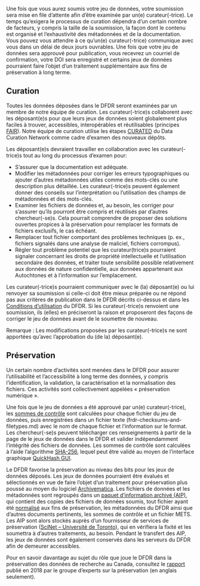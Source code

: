 Une fois que vous aurez soumis votre jeu de données, votre soumission sera mise en file d’attente afin d’être examinée par un(e) curateur(-trice).  Le temps qu’exigera le processus de curation dépendra d’un certain nombre de facteurs, y compris la taille de la soumission, la façon dont le contenu est organisé et l’exhaustivité des métadonnées et de la documentation. Vous pouvez vous attendre à ce qu’un(e) curateur(-trice) communique avec vous dans un délai de deux jours ouvrables. Une fois que votre jeu de données sera approuvé pour publication, vous recevrez un courriel de confirmation, votre DOI sera enregistré et certains jeux de données pourraient faire l’objet d’un traitement supplémentaire aux fins de préservation à long terme.

## Curation

Toutes les données déposées dans le DFDR seront examinées par un membre de notre équipe de curation. Les curateur(-trice)s collaborent avec les déposant(e)s pour que leurs jeux de données soient globalement plus faciles à trouver, accessibles, interopérables et réutilisables (principes [FAIR](https://doi.org/10.1038/sdata.2016.18)). Notre équipe de curation utilise les étapes [CURATED](https://datacurationnetwork.org/outputs/workflows/) du Data Curation Network comme cadre d’examen des nouveaux dépôts.

Les déposant(e)s devraient travailler en collaboration avec les curateur(-trice)s tout au long du processus d’examen pour:

* S’assurer que la documentation est adéquate.
* Modifier les métadonnées pour corriger les erreurs typographiques ou ajouter d’autres métadonnées utiles comme des mots-clés ou une description plus détaillée. Les curateur(-trice)s peuvent également donner des conseils sur l’interprétation ou l’utilisation des champs de métadonnées et des mots-clés.
* Examiner les fichiers de données et, au besoin, les corriger pour s’assurer qu’ils pourront être compris et réutilisés par d’autres chercheur(-se)s. Cela pourrait comprendre de proposer des solutions ouvertes propices à la préservation pour remplacer les formats de fichiers exclusifs, le cas échéant.
* Remplacer tout fichier comportant des problèmes techniques (p. ex., fichiers signalés dans une analyse de maliciel, fichiers corrompus).
* Régler tout problème potentiel que les curateur(trice)s pourraient signaler concernant les droits de propriété intellectuelle et l’utilisation secondaire des données, et traiter toute sensibilité possible relativement aux données de nature confidentielle, aux données appartenant aux Autochtones et à l’information sur l’emplacement.

Les curateur(-trice)s pourraient communiquer avec le (la) déposant(e) ou lui renvoyer sa soumission si celle-ci doit être mieux préparée ou ne répond pas aux critères de publication dans le DFDR décrits ci-dessus et dans les [Conditions d’utilisation](https://www.frdr-dfdr.ca/policies/fr/conditions_d'utilisation/) du DFDR. Si les curateur(-trice)s renvoient une soumission, ils (elles) en préciseront la raison et proposeront des façons de corriger le jeu de données avant de le soumettre de nouveau.

Remarque : Les modifications proposées par les curateur(-trice)s ne sont apportées qu’avec l’approbation du (de la) déposant(e).

## Préservation

Un certain nombre d’activités sont menées dans le DFDR pour assurer l’utilisabilité et l’accessibilité à long terme des données, y compris l’identification, la validation, la caractérisation et la normalisation des fichiers. Ces activités sont collectivement appelées « préservation numérique ».

Une fois que le jeu de données a été approuvé par un(e) curateur(-trice), les [sommes de contrôle](https://fr.wikipedia.org/wiki/Somme_de_contr%C3%B4le) sont calculées pour chaque fichier du jeu de données, puis enregistrées dans un fichier texte (frdr-checksums-and-filetypes.md) avec le nom de chaque fichier et l’information sur le format. Les chercheur(-se)s peuvent télécharger ces renseignements à partir de la page de le jeux de données dans le DFDR et valider indépendamment l’intégrité des fichiers de données. Les sommes de contrôle sont calculées à l’aide l’algorithme [SHA-256](https://fr.wikipedia.org/wiki/SHA-2), lequel peut être validé au moyen de l’interface graphique [QuickHash GUI](https://www.quickhash-gui.org/).

Le DFDR favorise la préservation au niveau des bits pour les jeux de données déposés. Les jeux de données pourraient être évalués et sélectionnés en vue de faire l’objet d’un traitement pour préservation plus poussé au moyen du logiciel [Archivematica](https://www.archivematica.org/fr/). Les fichiers de données et les métadonnées sont regroupés dans un [paquet d’information archivé (AIP)](https://www.archivematica.org/fr/docs/archivematica-1.13/user-manual/archival-storage/aip-structure/#), qui contient des copies des fichiers de données soumis, tout fichier ayant été [normalisé](https://www.archivematica.org/fr/docs/archivematica-1.13/user-manual/ingest/ingest/#normalize) aux fins de préservation, les métadonnées du DFDR ainsi que d’autres documents pertinents, les sommes de contrôle et un fichier METS. Les AIP sont alors stockés auprès d’un fournisseur de services de préservation ([SciNet – Université de Toronto](https://www.scinethpc.ca/)), qui en vérifiera la fixité et les soumettra à d’autres traitements, au besoin. Pendant le transfert des AIP, les jeux de données sont également conservés dans les serveurs du DFDR afin de demeurer accessibles.

Pour en savoir davantage au sujet du rôle que joue le DFDR dans la préservation des données de recherche au Canada, consultez le [rapport](https://doi.org/10.14288/1.0371946) publié en 2018 par le groupe d’experts sur la préservation (en anglais seulement).
